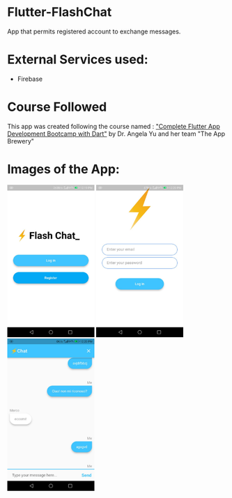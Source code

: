 # Flutter-FlashChat
 App that permits registered account to exchange messages.
 
# External Services used:
 - Firebase

# Course Followed
This app was created following the course named : <a href="https://www.udemy.com/course/flutter-bootcamp-with-dart/">"Complete Flutter App Development Bootcamp with Dart"</a> by Dr. Angela Yu and her team "The App Brewery"

# Images of the App:
<div class="display: inline-block">
  <img src="https://github.com/Simonotos/Flutter-FlashChat/blob/main/appImages/1.jpg" width="200" height="350" class="padding-right: 100px">
  <img src="https://github.com/Simonotos/Flutter-FlashChat/blob/main/appImages/2.jpg" width="200" height="350" class="padding-right: 100px">
 <img src="https://github.com/Simonotos/Flutter-FlashChat/blob/main/appImages/3.jpg" width="200" height="350" class="padding-right: 100px">
</div>

